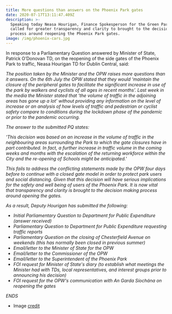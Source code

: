 ```yaml
---
title: More questions than answers on the Phoenix Park gates
date: 2020-07-17T13:11:47.409Z
description: >-
  Speaking today Neasa Hourigan, Finance Spokesperson for the Green Party,
  called for greater transparency and clarity to brought to the decision making
  process around reopening the Phoenix Park gates.
image: /img/phoenix-cars.jpg
---
```

In response to a Parliamentary Question answered by Minister of State, Patrick O’Donovan TD, on the reopening of the side gates of the Phoenix Park to traffic, Neasa Hourigan TD for Dublin Central, said:

_The position taken by the Minister and the OPW raises more questions than it answers. On the 6th July the OPW stated that they would ‘maintain the closure of the peripheral gates to facilitate the significant increase in use of the park by walkers and cyclists of all ages in recent months’. Last week in the media the Minister stated that ‘the volume of traffic in the adjoining areas has gone up a lot’ without providing any information on the level of increase or an analysis of how levels of traffic and pedestrian or cyclist safety compare to conditions during the lockdown phase of the pandemic or prior to the pandemic occurring._

_The answer to the submitted PQ states:_

_'This decision was based on an increase in the volume of traffic in the neighbouring areas surrounding the Park to which the gate closures have in part contributed. In fact, a further increase in traffic volume in the coming weeks and months with the escalation of the returning workforce within the City and the re-opening of Schools might be anticipated.'_

_This fails to address the conflicting statements made by the OPW four days before to continue with a closed gate model in order to protect park users and social distancing. Given that this decision will have serious implications for the safety and well being of users of the Phoenix Park. It is now vital that transparency and clarity is brought to the decision making process around opening the gates._

_As a result, Deputy Hourigan has submitted the following:_

* _Initial Parliamentary Question to Department for Public Expenditure (answer received)_
* _Parliamentary Question to Department for Public Expenditure requesting traffic reports_
* _Parliamentary Question on the closing of Chesterfield Avenue on weekends (this has normally been closed in previous summer)_
* _Email/letter to the Minister of State for the OPW_
* _Email/letter to the Commissioner of the OPW_
* _Email/letter to the Superintendent of the Phoenix Park_
* _FOI request for Minister of State's diary (to establish what meetings the Minister had with TDs, local representatives, and interest groups prior to announcing his decision)_
* _FOI request for the OPW's communication with An Garda Síochána on reopening the gates_

_ENDS_

* Image [credit](https://twitter.com/OisinOhAlmhain/status/1141383868056047617)
